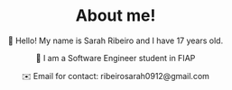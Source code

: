 <h1 align="center">About me!</h1>

<p align="center">👋 Hello! My name is Sarah Ribeiro and I have 17 years old. </p>
 
<p align="center">👀 I am a Software Engineer student in FIAP</p>

<p align="center">✉️ Email for contact: ribeirosarah0912@gmail.com</p>


